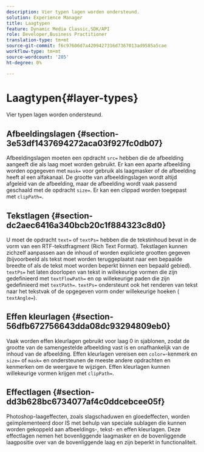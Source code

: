 ```yaml
---
description: Vier typen lagen worden ondersteund.
solution: Experience Manager
title: Laagtypen
feature: Dynamic Media Classic,SDK/API
role: Developer,Business Practitioner
translation-type: tm+mt
source-git-commit: f6c97606d7a4209427316d7367013ad9585a5cae
workflow-type: tm+mt
source-wordcount: '285'
ht-degree: 0%

---
```



# Laagtypen{#layer-types}

Vier typen lagen worden ondersteund.

## Afbeeldingslagen {#section-3e53df1437694272aca03f927fc0db07}

Afbeeldingslagen moeten een opdracht `src=` hebben die de afbeelding aangeeft die als laag moet worden gebruikt. Er kan een aparte afbeelding worden opgegeven met `mask=` voor gebruik als laagmasker of de afbeelding heeft al een alfakanaal. De grootte van afbeeldingslagen wordt altijd afgeleid van de afbeelding, maar de afbeelding wordt vaak passend geschaald met de opdracht `size=`. Er kan een clippad worden toegepast met `clipPath=`.

## Tekstlagen {#section-dc2aec6416a340bcb20c1f884323c8d0}

U moet de opdracht `text=` of `textPs=` hebben die de tekstinhoud bevat in de vorm van een RTF-tekstfragment (Rich Text Format). Tekstlagen kunnen zichzelf aanpassen aan de inhoud of worden expliciete grootten gegeven (bijvoorbeeld als tekst moet worden teruggeplaatst naar een bepaalde breedte of als de tekst moet worden beperkt binnen een bepaald gebied). `textPs=` het laten doorlopen van tekst in willekeurige vormen die zijn gedefinieerd met  `textFlowPath=` en op willekeurige paden die zijn gedefinieerd met  `textPath=`. `textPs=` ondersteunt ook het renderen van tekst naar het tekstvak of de opgegeven vorm onder willekeurige hoeken (  `textAngle=`).

## Effen kleurlagen {#section-56dfb672756643dda08dc93294809eb0}

Vaak worden effen kleurlagen gebruikt voor laag 0 in sjablonen, zodat de grootte van de samengestelde afbeelding vast is en onafhankelijk van de inhoud van de afbeelding. Effen kleurlagen vereisen een `color=`-kenmerk en `size=` of `mask=` en ondersteunen de meeste andere opdrachten en kenmerken om de weergave te wijzigen. Effen kleurlagen kunnen willekeurige vormen krijgen met `clipPath=`.

## Effectlagen {#section-dd3b628bc6734077af4c0ddcebcee05f}

Photoshop-laageffecten, zoals slagschaduwen en gloedeffecten, worden geïmplementeerd door IS met behulp van speciale sublagen die kunnen worden gekoppeld aan afbeeldings-, tekst- en effen kleurlagen. Deze effectlagen nemen het bovenliggende laagmasker en de bovenliggende laagpositie over van de bovenliggende laag en zijn beperkt in functionaliteit.
